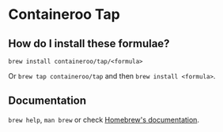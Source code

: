 # Containeroo Tap

## How do I install these formulae?

`brew install containeroo/tap/<formula>`

Or `brew tap containeroo/tap` and then `brew install <formula>`.

## Documentation

`brew help`, `man brew` or check [Homebrew's documentation](https://docs.brew.sh).
